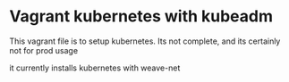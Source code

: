 # Vagrant kubernetes with kubeadm

This vagrant file is to setup kubernetes.
Its not complete, and its certainly not for prod usage

it currently installs kubernetes with weave-net